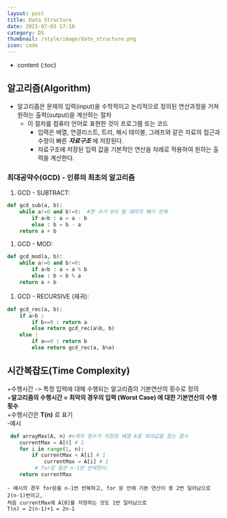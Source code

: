 ```yaml
---
layout: post
title: Data Structure
date: 2021-07-03 17:10
category: DS
thumbnail: /style/image/date_structure.png
icon: code
---
```



* content
{:toc}

## __알고리즘(Algorithm)__

+ 알고리즘은 문제의 입력(input)을 수학적이고 논리적으로 정의된 연산과정을 거쳐 원하는 출력(output)을 계산하는 절차  
  - 이 절차를 컴퓨터 언어로 표현한 것이 프로그램 또는 코드  
    * 입력은 배열, 연결리스트, 트리, 해시 테이블, 그래프와 같은 자료의 접근과 수정이 빠른 *__자료구조__* 에 저장된다.  
    * 자료구조에 저장된 입력 값을 기본적인 연산을 차례로 적용하여 원하는 출력을 계산한다.  

### 최대공약수(GCD) - 인류의 최초의 알고리즘

1. GCD - SUBTRACT:  
```python
def gcd_sub(a, b):  
    while a!=0 and b!=0:  #한 수가 0이 될 때까지 빼기 반복
        if a>b : a = a - b  
        else : b = b - a  
    return a + b  
```

1. GCD - MOD:  
```python
def gcd_mod(a, b):  
    while a!=0 and b!=0:  
        if a>b : a = a % b  
        else : b = b % a  
    return a + b  
```

1. GCD - RECURSIVE (재귀):  
```python
def gcd_rec(a, b):  
    if a>b :  
        if b==0 : return a  
        else return gcd_rec(a%b, b)  
    else :  
        if a==0 : return b  
        else return gcd_rec(a, b%a)  
```

## __시간복잡도(Time Complexity)__
+수행시간 -> 특정 입력에 대해 수행되는 알고리즘의 기본연산의 횟수로 정의  
+__알고리즘의 수행시간 = 최악의 경우의 입력 (Worst Case) 에 대한 기본연산의 수행 횟수__  
+수행시간은 __T(n)__ 로 표기  
    -예시  
```python
 def arrayMax(A, n) #n개의 정수가 저장된 배열 A중 최대값을 찾는 함수
    currentMax = A[0] # 1
    for i in range(1, n):
        if currentMax < A[i] # 1
            currentMax = A[i] # 1
         # for문 동안 n-1번 반복한다.
    return currentMax 
```
    - 예시의 경우 for문을 n-1번 반복하고, for 문 안에 기본 연산이 총 2번 일어남으로 2(n-1)번이고,  
    처음 currentMax에 A[0]를 저장하는 것도 1번 일어남으로  
    T(n) = 2(n-1)+1 = 2n-1


